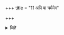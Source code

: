 +++
title = "11 अपि वा घर्ममेव"

+++

<details><summary>थिते</summary>

11. Or he may address the oscilitated Gharma-pot itself with the first four verses out of these.  
</details>

